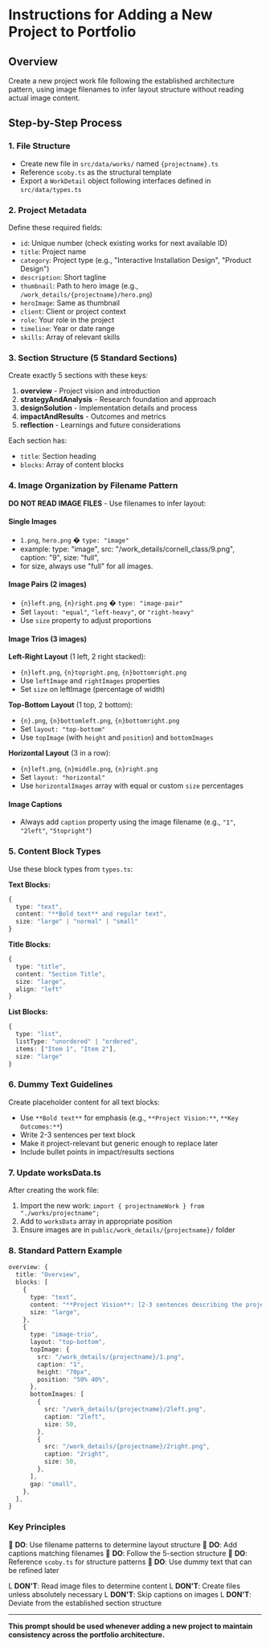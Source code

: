 # Instructions for Adding a New Project to Portfolio

## Overview

Create a new project work file following the established architecture pattern, using image filenames to infer layout structure without reading actual image content.

## Step-by-Step Process

### 1. File Structure

- Create new file in `src/data/works/` named `{projectname}.ts`
- Reference `scoby.ts` as the structural template
- Export a `WorkDetail` object following interfaces defined in `src/data/types.ts`

### 2. Project Metadata

Define these required fields:

- `id`: Unique number (check existing works for next available ID)
- `title`: Project name
- `category`: Project type (e.g., "Interactive Installation Design", "Product Design")
- `description`: Short tagline
- `thumbnail`: Path to hero image (e.g., `/work_details/{projectname}/hero.png`)
- `heroImage`: Same as thumbnail
- `client`: Client or project context
- `role`: Your role in the project
- `timeline`: Year or date range
- `skills`: Array of relevant skills

### 3. Section Structure (5 Standard Sections)

Create exactly 5 sections with these keys:

1. **overview** - Project vision and introduction
2. **strategyAndAnalysis** - Research foundation and approach
3. **designSolution** - Implementation details and process
4. **impactAndResults** - Outcomes and metrics
5. **reflection** - Learnings and future considerations

Each section has:

- `title`: Section heading
- `blocks`: Array of content blocks

### 4. Image Organization by Filename Pattern

**DO NOT READ IMAGE FILES** - Use filenames to infer layout:

#### Single Images

- `1.png`, `hero.png` � `type: "image"`
- example: type: "image",
  src: "/work_details/cornell_class/9.png",
  caption: "9",
  size: "full",
- for size, always use "full" for all images.

#### Image Pairs (2 images)

- `{n}left.png`, `{n}right.png` � `type: "image-pair"`
- Set `layout: "equal"`, `"left-heavy"`, or `"right-heavy"`
- Use `size` property to adjust proportions

#### Image Trios (3 images)

**Left-Right Layout** (1 left, 2 right stacked):

- `{n}left.png`, `{n}topright.png`, `{n}bottomright.png`
- Use `leftImage` and `rightImages` properties
- Set `size` on leftImage (percentage of width)

**Top-Bottom Layout** (1 top, 2 bottom):

- `{n}.png`, `{n}bottomleft.png`, `{n}bottomright.png`
- Set `layout: "top-bottom"`
- Use `topImage` (with `height` and `position`) and `bottomImages`

**Horizontal Layout** (3 in a row):

- `{n}left.png`, `{n}middle.png`, `{n}right.png`
- Set `layout: "horizontal"`
- Use `horizontalImages` array with equal or custom `size` percentages

#### Image Captions

- Always add `caption` property using the image filename (e.g., `"1"`, `"2left"`, `"5topright"`)

### 5. Content Block Types

Use these block types from `types.ts`:

**Text Blocks:**

```typescript
{
  type: "text",
  content: "**Bold text** and regular text",
  size: "large" | "normal" | "small"
}
```

**Title Blocks:**

```typescript
{
  type: "title",
  content: "Section Title",
  size: "large",
  align: "left"
}
```

**List Blocks:**

```typescript
{
  type: "list",
  listType: "unordered" | "ordered",
  items: ["Item 1", "Item 2"],
  size: "large"
}
```

### 6. Dummy Text Guidelines

Create placeholder content for all text blocks:

- Use `**Bold text**` for emphasis (e.g., `**Project Vision:**`, `**Key Outcomes:**`)
- Write 2-3 sentences per text block
- Make it project-relevant but generic enough to replace later
- Include bullet points in impact/results sections

### 7. Update worksData.ts

After creating the work file:

1. Import the new work: `import { projectnameWork } from "./works/projectname";`
2. Add to `worksData` array in appropriate position
3. Ensure images are in `public/work_details/{projectname}/` folder

### 8. Standard Pattern Example

```typescript
overview: {
  title: "Overview",
  blocks: [
    {
      type: "text",
      content: "**Project Vision**: [2-3 sentences describing the project]",
      size: "large",
    },
    {
      type: "image-trio",
      layout: "top-bottom",
      topImage: {
        src: "/work_details/{projectname}/1.png",
        caption: "1",
        height: "70px",
        position: "50% 40%",
      },
      bottomImages: [
        {
          src: "/work_details/{projectname}/2left.png",
          caption: "2left",
          size: 50,
        },
        {
          src: "/work_details/{projectname}/2right.png",
          caption: "2right",
          size: 50,
        },
      ],
      gap: "small",
    },
  ],
}
```

### Key Principles

 **DO**: Use filename patterns to determine layout structure
 **DO**: Add captions matching filenames
 **DO**: Follow the 5-section structure
 **DO**: Reference `scoby.ts` for structure patterns
 **DO**: Use dummy text that can be refined later

L **DON'T**: Read image files to determine content
L **DON'T**: Create files unless absolutely necessary
L **DON'T**: Skip captions on images
L **DON'T**: Deviate from the established section structure

---

**This prompt should be used whenever adding a new project to maintain consistency across the portfolio architecture.**
